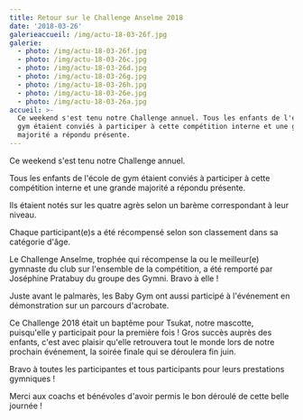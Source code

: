 ```yaml
---
title: Retour sur le Challenge Anselme 2018
date: '2018-03-26'
galerieaccueil: /img/actu-18-03-26f.jpg
galerie:
  - photo: /img/actu-18-03-26f.jpg
  - photo: /img/actu-18-03-26c.jpg
  - photo: /img/actu-18-03-26d.jpg
  - photo: /img/actu-18-03-26g.jpg
  - photo: /img/actu-18-03-26h.jpg
  - photo: /img/actu-18-03-26e.jpg
  - photo: /img/actu-18-03-26a.jpg
accueil: >-
  Ce weekend s'est tenu notre Challenge annuel. Tous les enfants de l'école de
  gym étaient conviés à participer à cette compétition interne et une grande
  majorité a répondu présente.
---
```

Ce weekend s'est tenu notre Challenge annuel.

Tous les enfants de l'école de gym étaient conviés à participer à cette compétition interne et une grande majorité a répondu présente.

Ils étaient notés sur les quatre agrès selon un barème correspondant à leur niveau.

Chaque participant(e)s a été récompensé selon son classement dans sa catégorie d'âge. 

Le Challenge Anselme, trophée qui récompense la ou le meilleur(e) gymnaste du club sur l'ensemble de la compétition, a été remporté par Joséphine Pratabuy du groupe des Gymni. Bravo à elle !

Juste avant le palmarès, les Baby Gym ont aussi participé à l'événement en démonstration sur un parcours d'acrobate.

Ce Challenge 2018 était un baptême pour Tsukat, notre mascotte, puisqu'elle y participait pour la première fois ! Gros succès auprès des enfants, c'est avec plaisir qu'elle retrouvera tout le monde lors de notre prochain événement, la soirée finale qui se déroulera fin juin.

Bravo à toutes les participantes et tous participants pour leurs prestations gymniques ! 

Merci aux coachs et bénévoles d'avoir permis le bon déroulé de cette belle journée !

